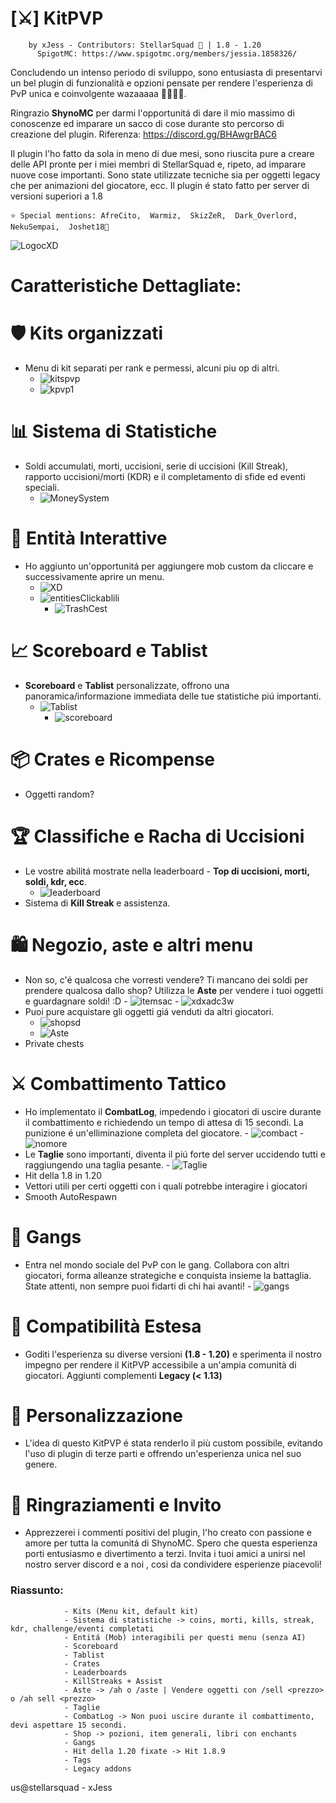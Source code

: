 # [⚔] KitPVP
		by xJess - Contributors: StellarSquad 🎲 | 1.8 - 1.20 
  	      SpigotMC: https://www.spigotmc.org/members/jessia.1858326/
    
Concludendo un intenso periodo di sviluppo, sono entusiasta di presentarvi un bel plugin di funzionalità e opzioni pensate per rendere l'esperienza di PvP unica e coinvolgente wazaaaaa 👻👻👻👻.

Ringrazio **ShynoMC** per darmi l'opportunitá di dare il mio massimo di conoscenze ed imparare un sacco di cose durante sto percorso di creazione del plugin.
Riferenza: https://discord.gg/BHAwgrBAC6

Il plugin l'ho fatto da sola in meno di due mesi, sono riuscita pure a creare delle API pronte per i miei membri di StellarSquad e, ripeto, ad imparare nuove cose importanti.
Sono state utilizzate tecniche sia per oggetti legacy che per animazioni del giocatore, ecc. Il plugin é stato fatto per server di versioni superiori a 1.8

	⭐ Special mentions: AfreCito,  Warmiz,  SkizZeR,  Dark_Overlord,  NekuSempai,  Joshet18💖

![LogocXD](https://github.com/Lewysan/Minecraft_Development/assets/70720366/7b8d443c-c556-465f-b7d3-d16aa76ef11a)

# Caratteristiche Dettagliate:

# 🛡️ Kits organizzati
  - Menu di kit separati per rank e permessi, alcuni piu op di altri.
 	  -  ![kitspvp](https://github.com/Lewysan/Minecraft_Development/assets/70720366/f43a8eec-76b2-4a0d-bca2-1a6421351d0d)
  	 -  ![kpvp1](https://github.com/Lewysan/Minecraft_Development/assets/70720366/b3c6d1a5-d7ed-469d-9ba4-535b11d1fe6c)
# 📊 Sistema di Statistiche
  - Soldi accumulati, morti, uccisioni, serie di uccisioni (Kill Streak), rapporto uccisioni/morti (KDR) e il completamento di sfide ed eventi speciali.
	- ![MoneySystem](https://github.com/Lewysan/Minecraft_Development/assets/70720366/f1217297-83cf-4b09-ade6-0211814e1440)
# 🦴 Entità Interattive
  - Ho aggiunto un'opportunitá per aggiungere mob custom da cliccare e successivamente aprire un menu.
	- ![XD](https://github.com/Lewysan/Minecraft_Development/assets/70720366/5ec4f7fb-f51d-4d28-985c-d11c38c06250)
	- ![entitiesClickablili](https://github.com/Lewysan/Minecraft_Development/assets/70720366/3e2762d4-b00a-4cb3-b278-2f7b46fb9368)
    	- ![TrashCest](https://github.com/Lewysan/Minecraft_Development/assets/70720366/fa233c2f-3196-4c05-ac6c-1944edeb77c7)
# 📈 Scoreboard e Tablist
  - **Scoreboard** e **Tablist** personalizzate, offrono una panoramica/informazione immediata delle tue statistiche piú importanti.
	- ![Tablist](https://github.com/Lewysan/Minecraft_Development/assets/70720366/f50ce6ae-00d0-4a42-a6a7-cc2509b0bf74)
    	- ![scoreboard](https://github.com/Lewysan/Minecraft_Development/assets/70720366/523639c1-5347-46d5-9c1b-d11bce35b85c)
# 📦 Crates e Ricompense
  - Oggetti random?
# 🏆 Classifiche e Racha di Uccisioni
  - Le vostre abilitá mostrate nella leaderboard - **Top di uccisioni, morti, soldi, kdr, ecc**.
	- ![leaderboard](https://github.com/Lewysan/Minecraft_Development/assets/70720366/40684339-2838-480d-a93b-09d9a97ad445)
  - Sistema di **Kill Streak** e assistenza. 
# 🛍️ Negozio, aste e altri menu
  - Non so, c'é qualcosa che vorresti vendere? Ti mancano dei soldi per prendere qualcosa dallo shop? Utilizza le **Aste** per vendere i tuoi oggetti e guardagnare soldi! :D
	    - ![itemsac](https://github.com/Lewysan/Minecraft_Development/assets/70720366/e790c038-ac70-4227-acd2-da946a73ce89)
            - ![xdxadc3w](https://github.com/Lewysan/Minecraft_Development/assets/70720366/473f569d-47b1-46ed-a165-7d6915e764d5)
  - Puoi pure acquistare gli oggetti giá venduti da altri giocatori.
	- ![shopsd](https://github.com/Lewysan/Minecraft_Development/assets/70720366/16507b61-15fb-412d-8f95-0684137b184c)
	- ![Aste](https://github.com/Lewysan/Minecraft_Development/assets/70720366/8b506d2d-9682-431c-ae1a-4c78b120e880)
  - Private chests
# ⚔️ Combattimento Tattico
  - Ho implementato il **CombatLog**, impedendo i giocatori di uscire durante il combattimento e richiedendo un tempo di attesa di 15 secondi. La punizione é un'elliminazione completa del giocatore.
    	    - ![combact](https://github.com/Lewysan/Minecraft_Development/assets/70720366/afc3c498-3faf-43f3-9a15-ea02ba8b7543)
	    - ![nomore](https://github.com/Lewysan/Minecraft_Development/assets/70720366/f113c097-c60b-459a-88cb-caa4bc963daa)
  - Le **Taglie** sono importanti, diventa il piú forte del server uccidendo tutti e raggiungendo una taglia pesante.
    	- ![Taglie](https://github.com/Lewysan/Minecraft_Development/assets/70720366/181889a5-fa6f-4e30-b617-a394d35208f1)
  - Hit della 1.8 in 1.20
  - Vettori utili per certi oggetti con i quali potrebbe interagire i giocatori
  - Smooth AutoRespawn
# 👥 Gangs
   - Entra nel mondo sociale del PvP con le gang. Collabora con altri giocatori, forma alleanze strategiche e conquista insieme la battaglia. State attenti, non sempre puoi fidarti di chi hai avanti!
          	- ![gangs](https://github.com/Lewysan/Minecraft_Development/assets/70720366/cbbed390-b358-4eb8-b0af-59349606ff42)
# 🔄 Compatibilità Estesa
   - Goditi l'esperienza su diverse versioni **(1.8 - 1.20)** e sperimenta il nostro impegno per rendere il KitPVP accessibile a un'ampia comunità di giocatori. Aggiunti complementi **Legacy (< 1.13)**
# 🚀 Personalizzazione
   - L'idea di questo KitPVP é stata renderlo il più custom possibile, evitando l'uso di plugin di terze parti e offrendo un'esperienza unica nel suo genere.
# 🌟 Ringraziamenti e Invito
   - Apprezzerei i commenti positivi del plugin, l'ho creato con passione e amore per tutta la comunitá di ShynoMC. Spero che questa esperienza porti entusiasmo e divertimento a terzi. Invita i tuoi amici a unirsi nel nostro server discord e a noi , cosi da condividere esperienze piacevoli!

### Riassunto:
				- Kits (Menu kit, default kit)
				- Sistema di statistiche -> coins, morti, kills, streak, kdr, challenge/eventi completati
				- Entitá (Mob) interagibili per questi menu (senza AI)
				- Scoreboard
				- Tablist
				- Crates
				- Leaderboards
				- KillStreaks + Assist
				- Aste -> /ah o /aste | Vendere oggetti con /sell <prezzo> o /ah sell <prezzo>
				- Taglie
				- CombatLog -> Non puoi uscire durante il combattimento, devi aspettare 15 secondi. 
				- Shop -> pozioni, item generali, libri con enchants
				- Gangs
				- Hit della 1.20 fixate -> Hit 1.8.9
				- Tags
				- Legacy addons

us@stellarsquad - xJess
